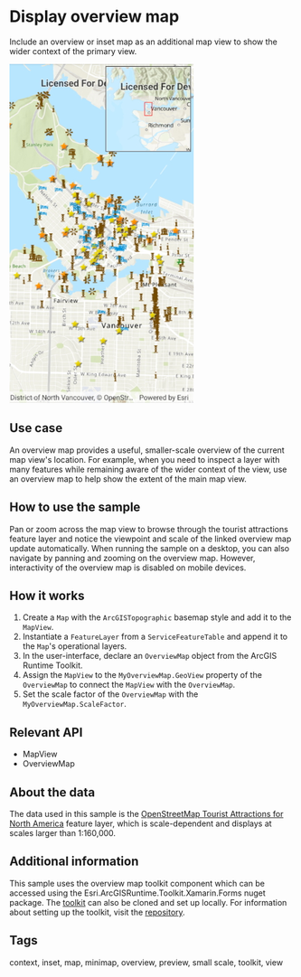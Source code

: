 # Display overview map

Include an overview or inset map as an additional map view to show the wider context of the primary view. 

![Image of display overview map](DisplayOverviewMap.jpg)

## Use case

An overview map provides a useful, smaller-scale overview of the current map view's location. For example, when you need to inspect a layer with many features while remaining aware of the wider context of the view, use an overview map to help show the extent of the main map view.

## How to use the sample

Pan or zoom across the map view to browse through the tourist attractions feature layer and notice the viewpoint and scale of the linked overview map update automatically. When running the sample on a desktop, you can also navigate by panning and zooming on the overview map. However, interactivity of the overview map is disabled on mobile devices.

## How it works

1. Create a `Map` with the `ArcGISTopographic` basemap style and add it to the `MapView`.
2. Instantiate a `FeatureLayer` from a `ServiceFeatureTable` and append it to the `Map`'s operational layers.
3. In the user-interface, declare an `OverviewMap` object from the ArcGIS Runtime Toolkit.
4. Assign the `MapView` to the `MyOverviewMap.GeoView` property of the `OverviewMap` to connect the `MapView` with the `OverviewMap`.
5. Set the scale factor of the `OverviewMap` with the `MyOverviewMap.ScaleFactor`.

## Relevant API

* MapView
* OverviewMap

## About the data

The data used in this sample is the [OpenStreetMap Tourist Attractions for North America](https://www.arcgis.com/home/item.html?id=97ceed5cfc984b4399e23888f6252856) feature layer, which is scale-dependent and displays at scales larger than 1:160,000.

## Additional information

 This sample uses the overview map toolkit component which can be accessed using the Esri.ArcGISRuntime.Toolkit.Xamarin.Forms nuget package. The [toolkit](https://github.com/Esri/arcgis-toolkit-dotnet) can also be cloned and set up locally. For information about setting up the toolkit, visit the [repository](https://github.com/Esri/arcgis-toolkit-dotnet/blob/main/README.md).

## Tags

context, inset, map, minimap, overview, preview, small scale, toolkit, view
